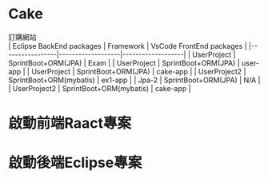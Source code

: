 # Cake
訂購網站  
| Eclipse BackEnd packages        | Framework        | VsCode FrontEnd packages           |
|-----------------|-------------------|-------------------|
| UserProject | SprintBoot+ORM(JPA) | Exam  |
| UserProject | SprintBoot+ORM(JPA) | user-app    |
| UserProject | SprintBoot+ORM(JPA) | cake-app    |
| UserProject2 | SprintBoot+ORM(mybatis) | ex1-app  |
| Jpa-2 | SprintBoot+ORM(JPA)      | N/A               |
| UserProject2 | SprintBoot+ORM(mybatis) | cake-app  |

# 啟動前端Raact專案
# 啟動後端Eclipse專案


